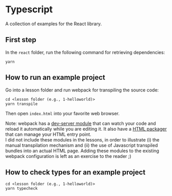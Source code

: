 # Typescript

A collection of examples for the React library.

## First step
In the `react` folder, run the following command for retrieving dependencies:

```
yarn
```

## How to run an example project
Go into a lesson folder and run webpack for transpiling the source code:
```
cd <lesson folder (e.g., 1-helloworld)>
yarn transpile
```
Then open `index.html` into your favorite web browser.

Note: webpack has a [dev-server module](https://github.com/webpack/webpack-dev-server) that can watch your code and reload it automatically while you are editing it. It also have a [HTML packager](https://github.com/jantimon/html-webpack-plugin) that can manage your HTML entry point.  
I did not include these modules in the lessons, in order to illustrate (i) the manual transpilation mechanism and (ii) the use of Javascript transpiled bundles into an actual HTML page. Adding these modules to the existing webpack configuration is left as an exercise to the reader ;)


## How to check types for an example project
```
cd <lesson folder (e.g., 1-helloworld)>
yarn typecheck
```
